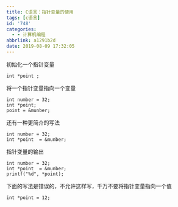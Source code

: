 ```yaml
---
title: C语言：指针变量的使用
tags: [c语言]
id: '748'
categories:
  - - 计算机编程
abbrlink: a1291b2d
date: 2019-08-09 17:32:05
---
```


初始化一个指针变量

```
int *point ;
```

将一个指针变量指向一个变量

```
int number = 32;
int *point;
point = &munber;
```

还有一种更简介的写法

```
int number = 32;
int *point  = &munber;
```

指针变量的输出

```
int number = 32;
int *point  = &munber;
printf("%d", *point);
```

下面的写法是错误的，不允许这样写，千万不要将指针变量指向一个值

```
int *point = 12;
```